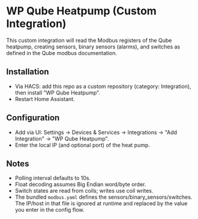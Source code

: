 # WP Qube Heatpump (Custom Integration)

This custom integration will read the Modbus registers of the Qube heatpump, creating sensors, binary sensors (alarms), and switches as defined in the Qube modbus documentation.

## Installation
- Via HACS: add this repo as a custom repository (category: Integration), then install "WP Qube Heatpump".
- Restart Home Assistant.

## Configuration
- Add via UI: Settings → Devices & Services → Integrations → "Add Integration" → "WP Qube Heatpump".
- Enter the local IP (and optional port) of the heat pump.

## Notes
- Polling interval defaults to 10s.
- Float decoding assumes Big Endian word/byte order.
- Switch states are read from coils; writes use coil writes.
- The bundled `modbus.yaml` defines the sensors/binary_sensors/switches. The IP/host in that file is ignored at runtime and replaced by the value you enter in the config flow.
